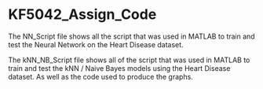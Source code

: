 # KF5042_Assign_Code

The NN_Script file shows all the script that was used in MATLAB to train and test the Neural Network on the Heart Disease dataset.

The kNN_NB_Script file shows all of the script that was used in MATLAB to train and test the kNN / Naive Bayes models 
  using the Heart Disease dataset. As well as the code used to produce the graphs.
